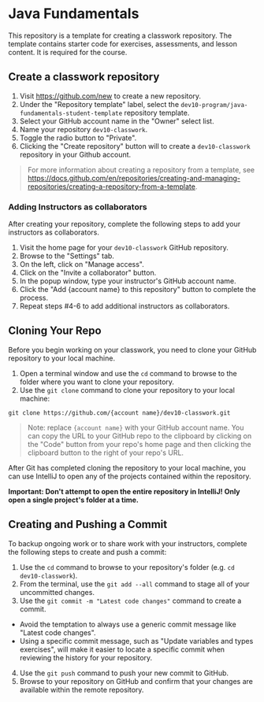 # Java Fundamentals

This repository is a template for creating a classwork repository. The template contains starter code for exercises, assessments, and lesson content. It is required for the course.

## Create a classwork repository

1. Visit https://github.com/new to create a new repository.
2. Under the "Repository template" label, select the `dev10-program/java-fundamentals-student-template` repository template.
3. Select your GitHub account name in the "Owner" select list.
4. Name your repository `dev10-classwork`.
5. Toggle the radio button to "Private".
6. Clicking the "Create repository" button will to create a `dev10-classwork` repository in your Github account.

> For more information about creating a repository from a template, see https://docs.github.com/en/repositories/creating-and-managing-repositories/creating-a-repository-from-a-template.

### Adding Instructors as collaborators

After creating your repository, complete the following steps to add your instructors as collaborators.

1. Visit the home page for your `dev10-classwork` GitHub repository.
2. Browse to the "Settings" tab.
3. On the left, click on "Manage access".
4. Click on the "Invite a collaborator" button.
5. In the popup window, type your instructor's GitHub account name.
6. Click the "Add {account name} to this repository" button to complete the process.
7. Repeat steps #4-6 to add additional instructors as collaborators.

## Cloning Your Repo

Before you begin working on your classwork, you need to clone your GitHub repository to your local machine.

1. Open a terminal window and use the `cd` command to browse to the folder where you want to clone your repository.
2. Use the `git clone` command to clone your repository to your local machine:

```
git clone https://github.com/{account name}/dev10-classwork.git 
```

> Note: replace `{account name}` with your GitHub account name. You can copy the URL to your GitHub repo to the clipboard by clicking on the "Code" button from your repo's home page and then clicking the clipboard button to the right of your repo's URL.

After Git has completed cloning the repository to your local machine, you can use IntelliJ to open any of the projects contained within the repository.

**Important: Don't attempt to open the entire repository in IntelliJ! Only open a single project's folder at a time.**

## Creating and Pushing a Commit

To backup ongoing work or to share work with your instructors, complete the following steps to create and push a commit:

1. Use the `cd` command to browse to your repository's folder (e.g. `cd dev10-classwork`).
2. From the terminal, use the `git add --all` command to stage all of your uncommitted changes.
3. Use the `git commit -m "Latest code changes"` command to create a commit.
  * Avoid the temptation to always use a generic commit message like "Latest code changes".
  * Using a specific commit message, such as "Update variables and types exercises", will make it easier to locate a specific commit when reviewing the history for your repository.
4. Use the `git push` command to push your new commit to GitHub.
5. Browse to your repository on GitHub and confirm that your changes are available within the remote repository.
